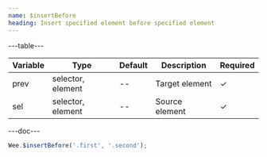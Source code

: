 ```yaml
---
name: $insertBefore
heading: Insert specified element before specified element
---
```


---table---

| Variable | Type              | Default | Description    | Required |
| -------- | ----------------- | ------- | -------------- | -------- |
| prev     | selector, element | --      | Target element | &#10003; |
| sel      | selector, element | --      | Source element | &#10003; |

---doc---

```javascript
Wee.$insertBefore('.first', '.second');
```